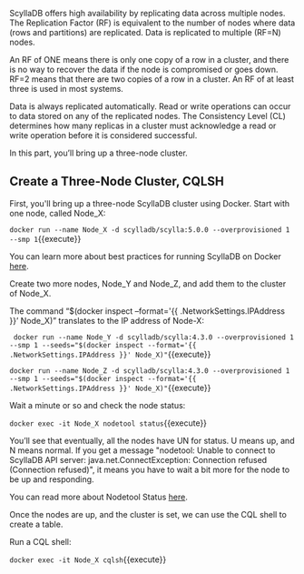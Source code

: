 ScyllaDB offers high availability by replicating data across multiple nodes. The Replication Factor (RF) is equivalent to the number of nodes where data (rows and partitions) are replicated. Data is replicated to multiple (RF=N) nodes.

An RF of ONE means there is only one copy of a row in a cluster, and there is no way to recover the data if the node is compromised or goes down. RF=2 means that there are two copies of a row in a cluster. An RF of at least three is used in most systems.

Data is always replicated automatically. Read or write operations can occur to data stored on any of the replicated nodes.
The Consistency Level (CL) determines how many replicas in a cluster must acknowledge a read or write operation before it is considered successful.

In this part, you’ll bring up a three-node cluster.



## Create a Three-Node Cluster, CQLSH

First, you'll bring up a three-node ScyllaDB cluster using Docker. Start with one node, called Node_X:

`docker run --name Node_X -d scylladb/scylla:5.0.0 --overprovisioned 1 --smp 1`{{execute}}

You can learn more about best practices for running ScyllaDB on Docker [here](https://docs.scylladb.com/operating-scylla/procedures/tips/best_practices_scylla_on_docker/).
 
Create two more nodes, Node_Y and Node_Z, and add them to the cluster of Node_X.

The command “$(docker inspect –format='{{ .NetworkSettings.IPAddress }}’ Node_X)” translates to the IP address of Node-X: 
 
` docker run --name Node_Y -d scylladb/scylla:4.3.0 --overprovisioned 1 --smp 1 --seeds="$(docker inspect --format='{{ .NetworkSettings.IPAddress }}' Node_X)"`{{execute}} 
 
 
`docker run --name Node_Z -d scylladb/scylla:4.3.0 --overprovisioned 1 --smp 1 --seeds="$(docker inspect --format='{{ .NetworkSettings.IPAddress }}' Node_X)"`{{execute}} 

Wait a minute or so and check the node status: 

`docker exec -it Node_X nodetool status`{{execute}}  

You’ll see that eventually, all the nodes have UN for status. U means up, and N means normal. If you get a message "nodetool: Unable to connect to ScyllaDB API server: java.net.ConnectException: Connection refused (Connection refused)", it means you have to wait a bit more for the node to be up and responding. 

You can read more about Nodetool Status [here](https://docs.scylladb.com/operating-scylla/nodetool-commands/status/).

Once the nodes are up, and the cluster is set, we can use the CQL shell to create a table.

Run a CQL shell: 

`docker exec -it Node_X cqlsh`{{execute}} 

